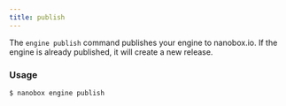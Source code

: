 ```yaml
---
title: publish
---
```


The `engine publish` command publishes your engine to nanobox.io. If the engine is already published, it will create a new release.

### Usage
```shell
$ nanobox engine publish
```